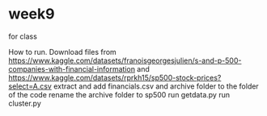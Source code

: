 # week9
for class

How to run.
Download files from https://www.kaggle.com/datasets/franoisgeorgesjulien/s-and-p-500-companies-with-financial-information and https://www.kaggle.com/datasets/rprkh15/sp500-stock-prices?select=A.csv
extract and add financials.csv and archive folder to the folder of the code
rename the archive folder to sp500
run getdata.py
run cluster.py
